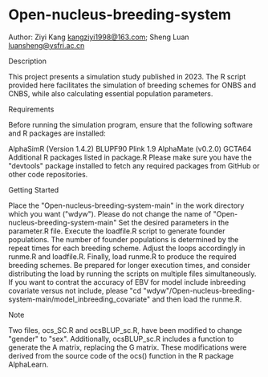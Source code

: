 # Open-nucleus-breeding-system

Author:
Ziyi Kang kangziyi1998@163.com;
Sheng Luan luansheng@ysfri.ac.cn

Description

This project presents a simulation study published in 2023. The R script provided here facilitates the simulation of breeding schemes for ONBS and CNBS, while also calculating essential population parameters.

Requirements

Before running the simulation program, ensure that the following software and R packages are installed:

AlphaSimR (Version 1.4.2)
BLUPF90
Plink 1.9
AlphaMate (v0.2.0)
GCTA64
Additional R packages listed in package.R
Please make sure you have the "devtools" package installed to fetch any required packages from GitHub or other code repositories.

Getting Started

Place the "Open-nucleus-breeding-system-main" in the work directory which you want ("wdyw"). Please do not change the name of "Open-nucleus-breeding-system-main"
Set the desired parameters in the parameter.R file.
Execute the loadfile.R script to generate founder populations. The number of founder populations is determined by the repeat times for each breeding scheme. Adjust the loops accordingly in runme.R and loadfile.R.
Finally, load runme.R to produce the required breeding schemes. Be prepared for longer execution times, and consider distributing the load by running the scripts on multiple files simultaneously.
If you want to contrat the accuracy of EBV for model include inbreeding covariate versus not include, please "cd "wdyw"/Open-nucleus-breeding-system-main/model_inbreeding_covariate" and then load the runme.R.

Note

Two files, ocs_SC.R and ocsBLUP_sc.R, have been modified to change "gender" to "sex". Additionally, ocsBLUP_sc.R includes a function to generate the A matrix, replacing the G matrix. These modifications were derived from the source code of the ocs() function in the R package AlphaLearn.
